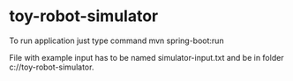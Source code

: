# toy-robot-simulator

To run application just type command mvn spring-boot:run

File with example input has to be named simulator-input.txt and be in folder c://toy-robot-simulator.
